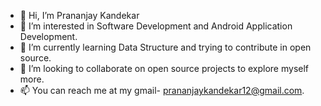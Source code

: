 - 👋 Hi, I’m Prananjay Kandekar
- 👀 I’m interested in Software Development and Android Application Development.
- 🌱 I’m currently learning Data Structure and trying to contribute in open source.
- 💞️ I’m looking to collaborate on open source projects to explore myself more.
- 📫 You can reach me at my gmail- prananjaykandekar12@gmail.com.

<!---
Prananjay04/Prananjay04 is a ✨ special ✨ repository because its `README.md` (this file) appears on your GitHub profile.
You can click the Preview link to take a look at your changes.
--->
